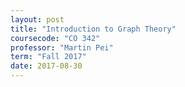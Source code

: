 ```yaml
---
layout: post
title: "Introduction to Graph Theory"
coursecode: "CO 342"
professor: "Martin Pei"
term: "Fall 2017"
date: 2017-08-30
---
```

